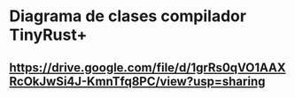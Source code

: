 # Diagrama de clases compilador TinyRust+

## https://drive.google.com/file/d/1grRs0qVO1AAXRcOkJwSi4J-KmnTfq8PC/view?usp=sharing
